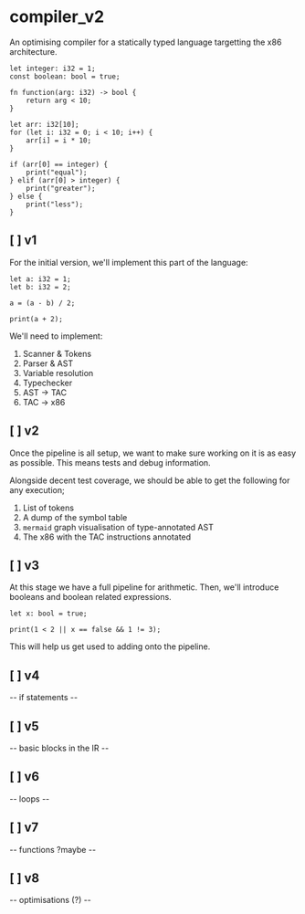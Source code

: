 # compiler_v2

An optimising compiler for a statically typed language targetting the x86
architecture.

```
let integer: i32 = 1;
const boolean: bool = true;

fn function(arg: i32) -> bool {
    return arg < 10;
}

let arr: i32[10];
for (let i: i32 = 0; i < 10; i++) {
    arr[i] = i * 10;
}

if (arr[0] == integer) {
    print("equal");
} elif (arr[0] > integer) {
    print("greater");
} else {
    print("less");
}
```

## [ ] v1

For the initial version, we'll implement this part of the language:

```
let a: i32 = 1;
let b: i32 = 2;

a = (a - b) / 2;

print(a + 2);
```

We'll need to implement:

1. Scanner & Tokens
2. Parser & AST
4. Variable resolution
5. Typechecker
6. AST -> TAC
7. TAC -> x86


## [ ] v2

Once the pipeline is all setup, we want to make sure working on it is as easy
as possible. This means tests and debug information.

Alongside decent test coverage, we should be able to get the following for any
execution;

1. List of tokens
2. A dump of the symbol table
3. `mermaid` graph visualisation of type-annotated AST
4. The x86 with the TAC instructions annotated


## [ ] v3

At this stage we have a full pipeline for arithmetic. Then, we'll introduce
booleans and boolean related expressions.

```
let x: bool = true;

print(1 < 2 || x == false && 1 != 3);
```

This will help us get used to adding onto the pipeline.


## [ ] v4

-- if statements --


## [ ] v5

-- basic blocks in the IR --


## [ ] v6

-- loops --


## [ ] v7

-- functions ?maybe --


## [ ] v8

-- optimisations (?) --
